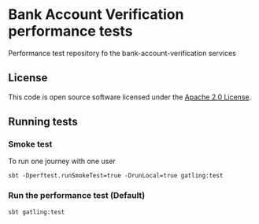 
# Bank Account Verification performance tests

Performance test repository fo the bank-account-verification services

## License

This code is open source software licensed under the [Apache 2.0 License]("http://www.apache.org/licenses/LICENSE-2.0.html").
   
## Running tests   
    
### Smoke test

To run one journey with one user
```
sbt -Dperftest.runSmokeTest=true -DrunLocal=true gatling:test
```

### Run the performance test (Default)
```
sbt gatling:test
```
